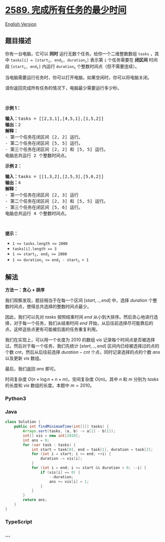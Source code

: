 # [2589. 完成所有任务的最少时间](https://leetcode.cn/problems/minimum-time-to-complete-all-tasks)

[English Version](/solution/2500-2599/2589.Minimum%20Time%20to%20Complete%20All%20Tasks/README_EN.md)

## 题目描述

<!-- 这里写题目描述 -->

<p>你有一台电脑，它可以 <strong>同时</strong>&nbsp;运行无数个任务。给你一个二维整数数组&nbsp;<code>tasks</code>&nbsp;，其中&nbsp;<code>tasks[i] = [start<sub>i</sub>, end<sub>i</sub>, duration<sub>i</sub>]</code>&nbsp;表示第&nbsp;<code>i</code>&nbsp;个任务需要在 <strong>闭区间</strong>&nbsp;时间段&nbsp;<code>[start<sub>i</sub>, end<sub>i</sub>]</code>&nbsp;内运行&nbsp;<code>duration<sub>i</sub></code>&nbsp;个整数时间点（但不需要连续）。</p>

<p>当电脑需要运行任务时，你可以打开电脑，如果空闲时，你可以将电脑关闭。</p>

<p>请你返回完成所有任务的情况下，电脑最少需要运行多少秒。</p>

<p>&nbsp;</p>

<p><strong>示例 1：</strong></p>

<pre><b>输入：</b>tasks = [[2,3,1],[4,5,1],[1,5,2]]
<b>输出：</b>2
<b>解释：</b>
- 第一个任务在闭区间 [2, 2] 运行。
- 第二个任务在闭区间 [5, 5] 运行。
- 第三个任务在闭区间 [2, 2] 和 [5, 5] 运行。
电脑总共运行 2 个整数时间点。
</pre>

<p><strong>示例 2：</strong></p>

<pre><b>输入：</b>tasks = [[1,3,2],[2,5,3],[5,6,2]]
<b>输出：</b>4
<b>解释：</b>
- 第一个任务在闭区间 [2, 3] 运行
- 第二个任务在闭区间 [2, 3] 和 [5, 5] 运行。
- 第三个任务在闭区间 [5, 6] 运行。
电脑总共运行 4 个整数时间点。
</pre>

<p>&nbsp;</p>

<p><strong>提示：</strong></p>

<ul>
	<li><code>1 &lt;= tasks.length &lt;= 2000</code></li>
	<li><code>tasks[i].length == 3</code></li>
	<li><code>1 &lt;= start<sub>i</sub>, end<sub>i</sub> &lt;= 2000</code></li>
	<li><code>1 &lt;= duration<sub>i</sub> &lt;= end<sub>i</sub> - start<sub>i</sub> + 1 </code></li>
</ul>

## 解法

<!-- 这里可写通用的实现逻辑 -->

**方法一：贪心 + 排序**

我们观察发现，题目相当于在每一个区间 $[start,..,end]$ 中，选择 $duration$ 个整数时间点，使得总共选择的整数时间点最少。

因此，我们可以先对 $tasks$ 按照结束时间 $end$ 从小到大排序。然后贪心地进行选择，对于每一个任务，我们从结束时间 $end$ 开始，从后往前选择尽可能靠后的点，这样这些点更有可能被后面的任务重复利用。

我们在实现上，可以用一个长度为 $2010$ 的数组 $vis$ 记录每个时间点是否被选择过。然后对于每一个任务，我们先统计 $[start,..,end]$ 区间内已经被选择过的点的个数 $cnt$，然后从后往前选择 $duration - cnt$ 个点，同时记录选择的点的个数 $ans$ 以及更新 $vis$ 数组。

最后，我们返回 $ans$ 即可。

时间复杂度 $O(n \times \log n + n \times m)$，空间复杂度 $O(m)$。其中 $n$ 和 $m$ 分别为 $tasks$ 的长度和 $vis$ 数组的长度。本题中 $m = 2010$。

<!-- tabs:start -->

### **Python3**

<!-- 这里可写当前语言的特殊实现逻辑 -->



### **Java**

<!-- 这里可写当前语言的特殊实现逻辑 -->

```java
class Solution {
    public int findMinimumTime(int[][] tasks) {
        Arrays.sort(tasks, (a, b) -> a[1] - b[1]);
        int[] vis = new int[2010];
        int ans = 0;
        for (var task : tasks) {
            int start = task[0], end = task[1], duration = task[2];
            for (int i = start; i <= end; ++i) {
                duration -= vis[i];
            }
            for (int i = end; i >= start && duration > 0; --i) {
                if (vis[i] == 0) {
                    --duration;
                    ans += vis[i] = 1;
                }
            }
        }
        return ans;
    }
}
```









### **TypeScript**



### **...**

```

```


